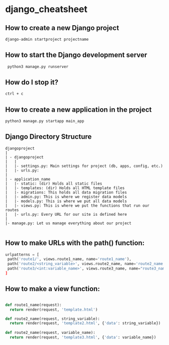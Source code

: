 # django_cheatsheet

## How to create a new Django project
 ``` bash
 django-admin startproject projectname
 ```
 
## How to start the Django development server
```bash
 python3 manage.py runserver
```
## How do I stop it?
```bash
ctrl + c

```
## How to create a new application in the project
```bash
python3 manage.py startapp main_app
```

## Django Directory Structure
```
djangoproject
| 
| - djangoproject
|   |
|   |- settings.py: Main settings for project (db, apps, config, etc.)
|   |- urls.py: 
|   
| - application_name
|   |- static: (dir) Holds all static files
|   |- templates: (dir) Holds all HTML template files
|   |- migrations: This holds all data migration files
|   |- admin.py: This is where we register data models
|   |- models.py: This is where we put all data models
|   |- views.py: This is where we put the functions that run our routes
|   |- urls.py: Every URL for our site is defined here
|   
|- manage.py: Let us manage everything about our project
  
```
## How to make URLs with the path() function:
```python
urlpatterns = [
 path('route1/', views.route1_name, name='route1_name'),
 path('route2/<string_variable>', views.route2_name, name='route2_name')
 path('route3/<int:variable_name>', views.route3_name, name="route3_name'),
]

```

## How to make a view function:
```python

def route1_name(request):
  return render(request, 'template.html')

def route2_name(request, string_variable):
  return render(request, 'template2.html', {'data': string_variable})
    
def route2_name(request, variable_name):
  return render(request, 'template3.html', {'data': variable_name})
```
 
